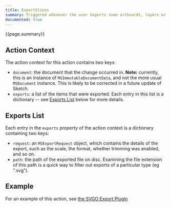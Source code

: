 ```yaml
---
title: ExportSlices
summary: Triggered whenever the user exports some artboards, layers or slices
documented: true
---
```


{{page.summary}}

## Action Context

The action context for this action contains two keys:

* `document`: the document that the change occurred in. **Note:** currently, this is an instance of `MSImmutableDocumentData`, and not the more usual `MSDocument` instance. This is likely to be corrected in a future update of Sketch.
* `exports`: a list of the items that were exported. Each entry in this list is a dictionary -- see [Exports List](#exports-list) below for more details.

## Exports List

Each entry in the `exports` property of the action context is a dictionary containing two keys:

* `request`: an `MSExportRequest` object, which contains the details of the export, such as the scale, the format, whether trimming was enabled, and so on.
* `path`: the path of the exported file on disc. Examining the file extension of this path is a quick way to filter out exports of a particular type (eg ".svg").

## Example

For an example of this action, see [the SVGO Export Plugin](https://github.com/BohemianCoding/SketchAPI/tree/develop/examples/svgo-export/)
